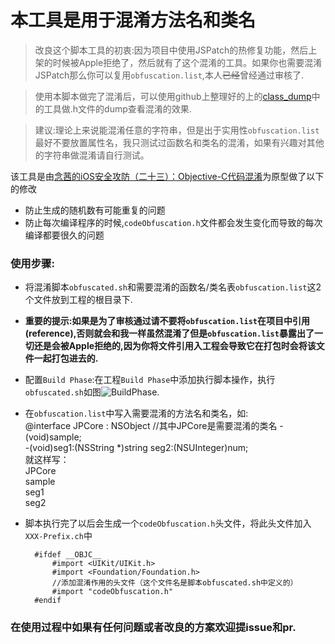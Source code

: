 # 本工具是用于混淆方法名和类名   
> 改良这个脚本工具的初衷:因为项目中使用JSPatch的热修复功能，然后上架的时候被Apple拒绝了，然后就有了这个混淆的工具。如果你也需要混淆JSPatch那么你可以复用`obfuscation.list`,本人~~已经~~曾经通过审核了.

> 使用本脚本做完了混淆后，可以使用github上整理好的上的[class_dump][class_dump]中的工具做.h文件的dump查看混淆的效果.

>建议:理论上来说能混淆任意的字符串，但是出于实用性`obfuscation.list`最好不要放置属性名，我只测试过函数名和类名的混淆，如果有兴趣对其他的字符串做混淆请自行测试。

该工具是由[念茜的iOS安全攻防（二十三）：Objective-C代码混淆](http://blog.csdn.net/yiyaaixuexi/article/details/29201699)为原型做了以下的修改
- 防止生成的随机数有可能重复的问题
- 防止每次编译程序的时候,`codeObfuscation.h`文件都会发生变化而导致的每次编译都要很久的问题

### 使用步骤:
- 将混淆脚本`obfuscated.sh`和需要混淆的函数名/类名表`obfuscation.list`这2个文件放到工程的根目录下.
- __重要的提示:如果是为了审核通过请不要将`obfuscation.list`在项目中引用(reference),否则就会和我一样虽然混淆了但是`obfuscation.list`暴露出了一切还是会被Apple拒绝的,因为你将文件引用入工程会导致它在打包时会将该文件一起打包进去的.__
- 配置`Build Phase`:在工程`Build Phase`中添加执行脚本操作，执行`obfuscated.sh`如图![BuildPhase][BuildPhase].
- 在`obfuscation.list`中写入需要混淆的方法名和类名，如:   
        @interface JPCore : NSObject    //其中JPCore是需要混淆的类名
        -(void)sample;  
        -(void)seg1:(NSString *)string seg2:(NSUInteger)num;    
        就这样写：   
        JPCore  
        sample  
        seg1    
        seg2
- 脚本执行完了以后会生成一个`codeObfuscation.h`头文件，将此头文件加入`XXX-Prefix.ch`中

        #ifdef __OBJC__  
            #import <UIKit/UIKit.h>  
            #import <Foundation/Foundation.h>  
            //添加混淆作用的头文件（这个文件名是脚本obfuscated.sh中定义的）  
            #import "codeObfuscation.h"  
        #endif  

### 在使用过程中如果有任何问题或者改良的方案欢迎提issue和pr.

[BuildPhase]:http://mrchens.github.io/images/article/2017.04/2017-04-17-iOS-Tools-BuildPhase.png
[class_dump]:https://github.com/MrChens/iOS_Tools/tree/master/class_dump
